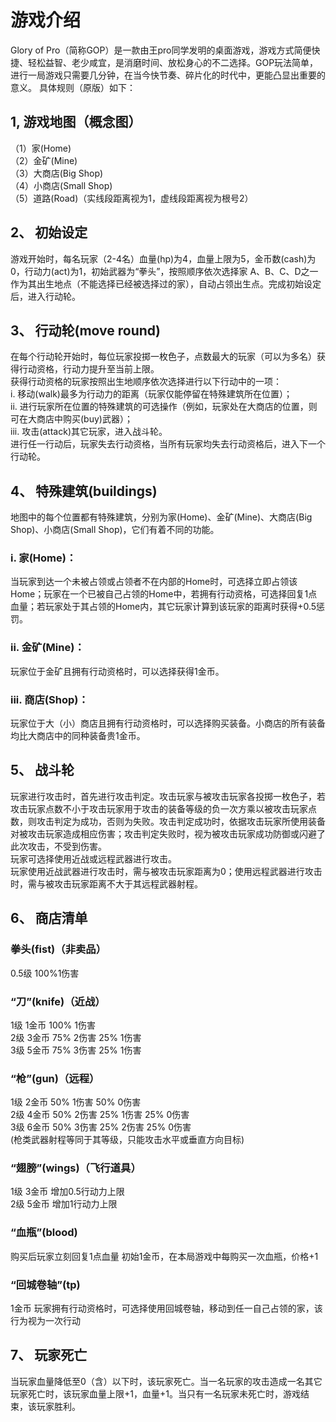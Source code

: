 # 游戏介绍
Glory of Pro（简称GOP）是一款由王pro同学发明的桌面游戏，游戏方式简便快捷、轻松益智、老少咸宜，是消磨时间、放松身心的不二选择。GOP玩法简单，进行一局游戏只需要几分钟，在当今快节奏、碎片化的时代中，更能凸显出重要的意义。
具体规则（原版）如下：
## 1,   游戏地图（概念图）
（1）家(Home)   
（2）金矿(Mine)   
（3）大商店(Big Shop)   
（4）小商店(Small Shop)   
（5）道路(Road)（实线段距离视为1，虚线段距离视为根号2）  

## 2、	初始设定
游戏开始时，每名玩家（2-4名）血量(hp)为4，血量上限为5，金币数(cash)为0，行动力(act)为1，初始武器为“拳头”，按照顺序依次选择家 A、B、C、D之一作为其出生地点（不能选择已经被选择过的家），自动占领出生点。完成初始设定后，进入行动轮。

## 3、	行动轮(move round)
在每个行动轮开始时，每位玩家投掷一枚色子，点数最大的玩家（可以为多名）获得行动资格，行动力提升至当前上限。   
获得行动资格的玩家按照出生地顺序依次选择进行以下行动中的一项：   
i.	移动(walk)最多为行动力的距离（玩家仅能停留在特殊建筑所在位置）；   
ii.	进行玩家所在位置的特殊建筑的可选操作（例如，玩家处在大商店的位置，则可在大商店中购买(buy)武器）；   
iii.	攻击(attack)其它玩家，进入战斗轮。   
进行任一行动后，玩家失去行动资格，当所有玩家均失去行动资格后，进入下一个行动轮。   

## 4、	特殊建筑(buildings)
地图中的每个位置都有特殊建筑，分别为家(Home)、金矿(Mine)、大商店(Big Shop)、小商店(Small Shop)，它们有着不同的功能。
### i.	    家(Home)：
当玩家到达一个未被占领或占领者不在内部的Home时，可选择立即占领该Home；玩家在一个已被自己占领的Home中，若拥有行动资格，可选择回复1点血量；若玩家处于其占领的Home内，其它玩家计算到该玩家的距离时获得+0.5惩罚。
### ii.	    金矿(Mine)：
玩家位于金矿且拥有行动资格时，可以选择获得1金币。
### iii.	商店(Shop)：
玩家位于大（小）商店且拥有行动资格时，可以选择购买装备。小商店的所有装备均比大商店中的同种装备贵1金币。

## 5、	战斗轮
玩家进行攻击时，首先进行攻击判定。攻击玩家与被攻击玩家各投掷一枚色子，若攻击玩家点数不小于攻击玩家用于攻击的装备等级的负一次方乘以被攻击玩家点数，则攻击判定为成功，否则为失败。攻击判定成功时，依据攻击玩家所使用装备对被攻击玩家造成相应伤害；攻击判定失败时，视为被攻击玩家成功防御或闪避了此次攻击，不受到伤害。   
玩家可选择使用近战或远程武器进行攻击。  
玩家使用近战武器进行攻击时，需与被攻击玩家距离为0；使用远程武器进行攻击时，需与被攻击玩家距离不大于其远程武器射程。   

## 6、	商店清单
### 拳头(fist)（非卖品）   
0.5级 100%1伤害   
### “刀”(knife)（近战）   
1级 1金币 100% 1伤害   
2级 3金币 75% 2伤害 25% 1伤害   
3级 5金币 75% 3伤害 25% 1伤害   
### “枪”(gun)（远程）     
1级 2金币 50% 1伤害 50% 0伤害   
2级 4金币 50% 2伤害 25% 1伤害 25% 0伤害   
3级 6金币 50% 3伤害 25% 2伤害 25% 0伤害   
(枪类武器射程等同于其等级，只能攻击水平或垂直方向目标)    
### “翅膀”(wings)（飞行道具）
1级 3金币 增加0.5行动力上限   
2级 5金币 增加1行动力上限  
### “血瓶”(blood) 
购买后玩家立刻回复1点血量 初始1金币，在本局游戏中每购买一次血瓶，价格+1    
### “回城卷轴”(tp) 
1金币 玩家拥有行动资格时，可选择使用回城卷轴，移动到任一自己占领的家，该行为视为一次行动     

## 7、	玩家死亡
当玩家血量降低至0（含）以下时，该玩家死亡。当一名玩家的攻击造成一名其它玩家死亡时，该玩家血量上限+1，血量+1。当只有一名玩家未死亡时，游戏结束，该玩家胜利。    
 